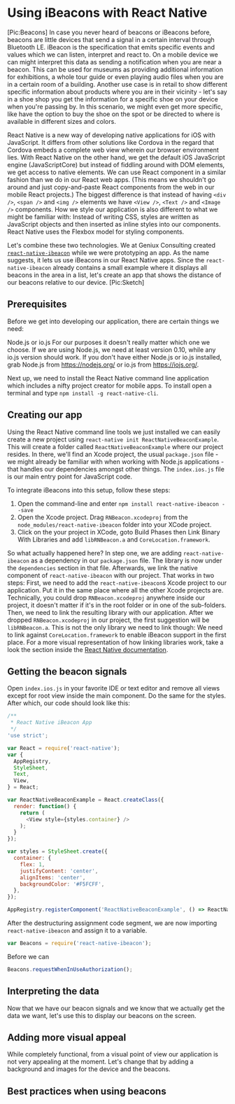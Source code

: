 Using iBeacons with React Native
================================
[Pic:Beacons]
In case you never heard of beacons or iBeacons before, beacons are little devices that send a signal in a certain interval through Bluetooth LE. iBeacon is the specification that emits specific events and values which we can listen, interpret and react to. On a mobile device we can might interpret this data as sending a notification when you are near a beacon. This can be used for museums as providing additional information for exhibitions, a whole tour guide or even playing audio files when you are in a certain room of a building. Another use case is in retail to show different specific information about products where you are in their vicinity - let's say in a shoe shop you get the information for a specific shoe on your device when you're passing by. In this scenario, we might even get more specific, like have the option to buy the shoe on the spot or be directed to where is available in different sizes and colors.

React Native is a new way of developing native applications for iOS with JavaScript. It differs from other solutions like Cordova in the regard that Cordova embeds a complete web view wherein our browser environment lies. With React Native on the other hand, we get the default iOS JavaScript engine (JavaScriptCore) but instead of fiddling around with DOM elements, we get access to native elements. We can use React component in a similar fashion than we do in our React web apps. (This means we shouldn't go around and just copy-and-paste React components from the web in our mobile React projects.) The biggest difference is that instead of having `<div />`, `<span />` and `<img />` elements we have `<View />`, `<Text />` and `<Image />` components. How we style our application is also different to what we might be familiar with: Instead of writing CSS, styles are written as JavaScript objects and then inserted as inline styles into our components. React Native uses the Flexbox model for styling components.

Let's combine these two technologies. We at Geniux Consulting created [`react-native-ibeacon`](https://github.com/geniuxconsulting/react-native-ibeacon) while we were prototyping an app. As the name suggests, it lets us use iBeacons in our React Native apps. Since the `react-native-ibeacon` already contains a small example where it displays all beacons in the area in a list, let's create an app that shows the distance of our beacons relative to our device.
[Pic:Sketch]

Prerequisites
-------------
Before we get into developing our application, there are certain things we need:

Node.js or io.js
For our purposes it doesn't really matter which one we choose. If we are using Node.js, we need at least version 0.10, while any io.js version should work. If you don't have either Node.js or io.js installed, grab Node.js from https://nodejs.org/ or io.js from https://iojs.org/.

Next up, we need to install the React Native command line application which includes a nifty project creator for mobile apps. To install open a terminal and type `npm install -g react-native-cli`.

Creating our app
----------------
Using the React Native command line tools we just installed we can easily create a new project using `react-native init ReactNativeBeaconExample`. This will create a folder called `ReactNativeBeaconExample` where our project resides. In there, we'll find an Xcode project, the usual `package.json` file - we might already be familiar with when working with Node.js applications - that handles our dependencies amongst other things. The `index.ios.js` file is our main entry point for JavaScript code.

To integrate iBeacons into this setup, follow these steps:
1. Open the command-line and enter `npm install react-native-ibeacon --save`
2. Open the Xcode project. Drag `RNBeacon.xcodeproj` from the `node_modules/react-native-ibeacon` folder into your XCode project.
3. Click on the your project in XCode, goto Build Phases then Link Binary With Libraries and add `libRNBeacon.a` and `CoreLocation.framework`.

So what actually happened here? In step one, we are adding `react-native-ibeacon` as a dependency in our `package.json` file. The library is now under the `dependencies` section in that file. Afterwards, we link the native component of `react-native-ibeacon` with our project. That works in two steps: First, we need to add the `react-native-ibeacon`s Xcode project to our application. Put it in the same place where all the other Xcode projects are. Technically, you could drop `RNBeacon.xcodeproj` anywhere inside our project, it doesn't matter if it's in the root folder or in one of the sub-folders. Then, we need to link the resulting library with our application. After we dropped `RNBeacon.xcodeproj` in our project, the first suggestion will be `libRNBeacon.a`. This is not the only library we need to link though: We need to link against `CoreLocation.framework` to enable iBeacon support in the first place.
For a more visual representation of how linking libraries work, take a look the section inside the [React Native documentation](https://facebook.github.io/react-native/docs/linking-libraries.html).

Getting the beacon signals
--------------------------
Open `index.ios.js` in your favorite IDE or text editor and remove all views except for root view inside the main component. Do the same for the styles. After which, our code should look like this:
```js
/**
 * React Native iBeacon App
 */
'use strict';

var React = require('react-native');
var {
  AppRegistry,
  StyleSheet,
  Text,
  View,
} = React;

var ReactNativeBeaconExample = React.createClass({
  render: function() {
    return (
      <View style={styles.container} />
    );
  }
});

var styles = StyleSheet.create({
  container: {
    flex: 1,
    justifyContent: 'center',
    alignItems: 'center',
    backgroundColor: '#F5FCFF',
  },
});

AppRegistry.registerComponent('ReactNativeBeaconExample', () => ReactNativeBeaconExample);
```

After the destructuring assignment code segment, we are now importing `react-native-ibeacon` and assign it to a variable.
```js
var Beacons = require('react-native-ibeacon');
```

Before we can 
```js
Beacons.requestWhenInUseAuthorization();
```

Interpreting the data
---------------------
Now that we have our beacon signals and we know that we actually get the data we want, let's use this to display our beacons on the screen.

Adding more visual appeal
-------------------------
While completely functional, from a visual point of view our application is not very appealing at the moment. Let's change that by adding a background and images for the device and the beacons.

Best practices when using beacons
---------------------------------
